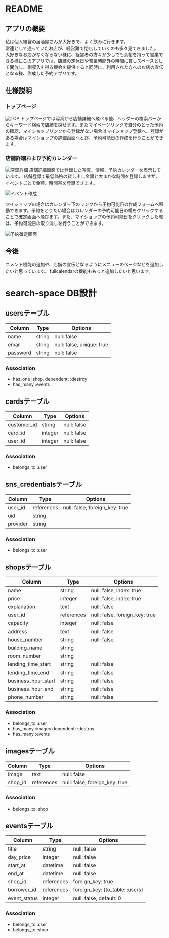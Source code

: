 # README
## アプリの概要
私は個人経営の居酒屋さんが大好きで、よく飲みに行きます。  
常連として通っていたお店が、経営難で閉店していくのも多々見てきました。
大好きなお店がなくならない様に、経営者の方々が少しでも余裕を持って営業できる様にこのアプリでは、店舗の定休日や営業時間外の時間に貸しスペースとして開放し、副収入を得る機会を提供すると同時に、利用された方へのお店の宣伝となる様、作成した予約アプリです。

## 仕様説明
### トップページ
![TOP](app/assets/images/top.png)
トップページでは写真から店舗詳細へ飛べる他、ヘッダーの検索バーからキーワード検索で店舗を探せます。またマイページリンクで自分のとった予約の確認、マイショップリンクから登録がない場合はマイショップ登録へ、登録がある場合はマイショップの詳細画面へとび、予約可能日の作成を行うことができます。

### 店舗詳細および予約カレンダー
![店鋪詳細](app/assets/images/shop_show.png)
店舗詳細画面では登録した写真、情報、予約カレンダーを表示しています。
店舗登録で最低価格の貸し出し金額と大まかな時間を登録しますが、イベントごとで金額、時間帯を登録できます。

![イベント作成](app/assets/images/event_new.png)

マイショップの場合はカレンダー下のリンクから予約可能日の作成フォームへ移動できます。予約をとりたい場合はカレンダーの予約可能日の欄をクリックすることで確定画面へ飛びます。また、マイショップの予約可能日をクリックした際は、予約可能日の取り消しを行うことができます。


![予約確定画面](app/assets/images/event_edit.png)

## 今後
コメント機能の追加や、店舗の宣伝となるようにメニューのページなどを追加したいと思っています。
fullcalendarの機能ももっと追加したいと思います。

# search-space DB設計
## usersテーブル
|Column|Type|Options|
|------|----|-------|
|name|string|null: false|
|email|string|null: false, unique: true|
|password|string|null: false|

### Association
- has_one :shop, dependent: :destroy
- has_many :events

## cardsテーブル
|Column|Type|Options|
|------|----|-------|
|customer_id|string|null: false|
|card_id|integer|null: false|
|user_id|integer|null: false|
### Association
- belongs_to :user

<!-- Facebook等のSNS認証用 -->
## sns_credentialsテーブル
|Column|Type|Options|
|------|----|-------|
|user_id|references|null: false, foreign_key: true|
|uid|string||
|provider|string||
### Association
- belongs_to :user

## shopsテーブル
|Column|Type|Options|
|------|----|-------|
|name|string|null: false, index: true|
|price|integer|null: false, index: true|<!-- 貸し出し目安金額 -->
|explanation|text|null: false| <!-- 店舗設備等の説明 -->
|user_id|references|null: false, foreign_key: true|
|capacity|integer|null: false| <!-- 店舗の席数 -->
|address|text|null: false| <!-- 住所 -->
|house_number|string|null: false| <!-- 番地 -->
|building_name|string|<!-- 建物名 -->
|room_number|string| <!-- 部屋番号 -->
|lending_time_start|string|null: false| <!-- 貸し出し開始時間 -->
|lending_time_end|string|null: false| <!-- 貸し出し終了時間 -->
|business_hour_start|string|null: false| <!-- 営業開始時間 -->
|business_hour_end|string|null: false| <!-- 営業終了時間 -->
|phone_number|string|null: false| <!-- 電話番号 -->

### Association
- belongs_to :user
- has_many :images dependent: :destroy
- has_many :events

## imagesテーブル
|Column|Type|Options|
|------|----|-------|
|image|text|null: false|
|shop_id|references|null: false, foreign_key: true|
### Association
- belongs_to: shop

## eventsテーブル
|Column|Type|Options|
|------|----|-------|
|title|string|null: false|
|day_price|integer|null: false|<!-- イベントごとの値段 -->
|start_at|datetime|null: false|<!-- イベントごとの開始時間 -->
|end_at|datetime|null: false|<!-- イベントごとの終了時間 -->
|shop_id|references|foreign_key: true|
|borrower_id|references|foreign_key: {to_table: :users}|<!-- 借り手側id -->
|event_status|integer|null: false, default: 0|<!-- 予約の状態 -->
### Association
- belongs_to :user
- belongs_to :shop






